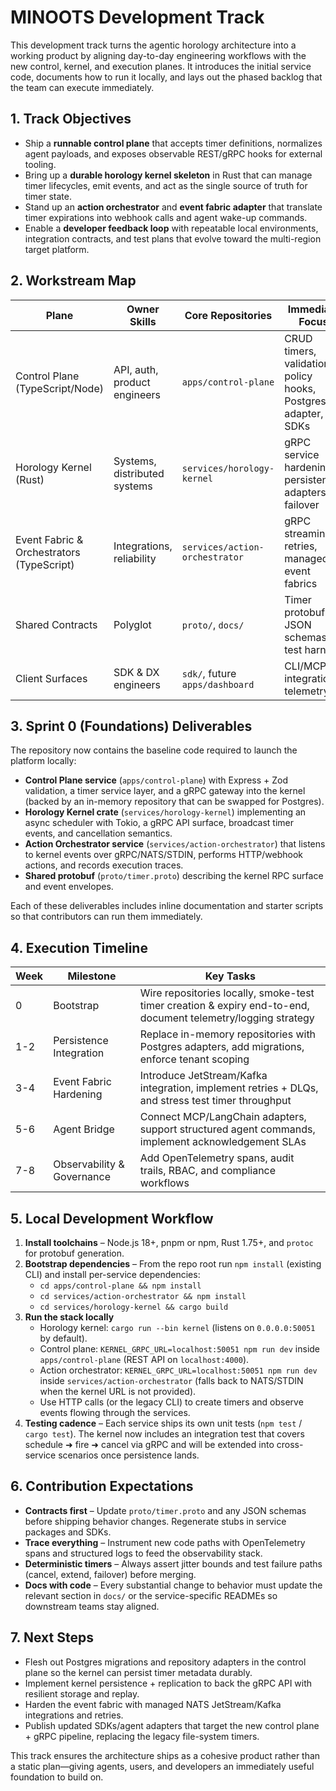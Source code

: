 # MINOOTS Development Track

This development track turns the agentic horology architecture into a working product by aligning day-to-day engineering
workflows with the new control, kernel, and execution planes. It introduces the initial service code, documents how to run
it locally, and lays out the phased backlog that the team can execute immediately.

## 1. Track Objectives
- Ship a **runnable control plane** that accepts timer definitions, normalizes agent payloads, and exposes observable REST/gRPC
  hooks for external tooling.
- Bring up a **durable horology kernel skeleton** in Rust that can manage timer lifecycles, emit events, and act as the single
  source of truth for timer state.
- Stand up an **action orchestrator** and **event fabric adapter** that translate timer expirations into webhook calls and agent
  wake-up commands.
- Enable a **developer feedback loop** with repeatable local environments, integration contracts, and test plans that evolve
  toward the multi-region target platform.

## 2. Workstream Map
| Plane | Owner Skills | Core Repositories | Immediate Focus |
| --- | --- | --- | --- |
| Control Plane (TypeScript/Node) | API, auth, product engineers | `apps/control-plane` | CRUD timers, validation, policy hooks, Postgres adapter, SDKs |
| Horology Kernel (Rust) | Systems, distributed systems | `services/horology-kernel` | gRPC service hardening, persistence adapters, failover |
| Event Fabric & Orchestrators (TypeScript) | Integrations, reliability | `services/action-orchestrator` | gRPC streaming, retries, managed event fabrics |
| Shared Contracts | Polyglot | `proto/`, `docs/` | Timer protobuf, JSON schemas, test harness |
| Client Surfaces | SDK & DX engineers | `sdk/`, future `apps/dashboard` | CLI/MCP integrations, telemetry |

## 3. Sprint 0 (Foundations) Deliverables
The repository now contains the baseline code required to launch the platform locally:
- **Control Plane service** (`apps/control-plane`) with Express + Zod validation, a timer service layer, and a gRPC gateway into
  the kernel (backed by an in-memory repository that can be swapped for Postgres).
- **Horology Kernel crate** (`services/horology-kernel`) implementing an async scheduler with Tokio, a gRPC API surface,
  broadcast timer events, and cancellation semantics.
- **Action Orchestrator service** (`services/action-orchestrator`) that listens to kernel events over gRPC/NATS/STDIN, performs
  HTTP/webhook actions, and records execution traces.
- **Shared protobuf** (`proto/timer.proto`) describing the kernel RPC surface and event envelopes.

Each of these deliverables includes inline documentation and starter scripts so that contributors can run them immediately.

## 4. Execution Timeline
| Week | Milestone | Key Tasks |
| --- | --- | --- |
| 0 | Bootstrap | Wire repositories locally, smoke-test timer creation & expiry end-to-end, document telemetry/logging strategy |
| 1-2 | Persistence Integration | Replace in-memory repositories with Postgres adapters, add migrations, enforce tenant scoping |
| 3-4 | Event Fabric Hardening | Introduce JetStream/Kafka integration, implement retries + DLQs, and stress test timer throughput |
| 5-6 | Agent Bridge | Connect MCP/LangChain adapters, support structured agent commands, implement acknowledgement SLAs |
| 7-8 | Observability & Governance | Add OpenTelemetry spans, audit trails, RBAC, and compliance workflows |

## 5. Local Development Workflow
1. **Install toolchains** – Node.js 18+, pnpm or npm, Rust 1.75+, and `protoc` for protobuf generation.
2. **Bootstrap dependencies** – From the repo root run `npm install` (existing CLI) and install per-service dependencies:
   - `cd apps/control-plane && npm install`
   - `cd services/action-orchestrator && npm install`
   - `cd services/horology-kernel && cargo build`
3. **Run the stack locally**
   - Horology kernel: `cargo run --bin kernel` (listens on `0.0.0.0:50051` by default).
   - Control plane: `KERNEL_GRPC_URL=localhost:50051 npm run dev` inside `apps/control-plane` (REST API on `localhost:4000`).
   - Action orchestrator: `KERNEL_GRPC_URL=localhost:50051 npm run dev` inside `services/action-orchestrator` (falls back to
     NATS/STDIN when the kernel URL is not provided).
   - Use HTTP calls (or the legacy CLI) to create timers and observe events flowing through the services.
4. **Testing cadence** – Each service ships its own unit tests (`npm test` / `cargo test`). The kernel now includes an integration
    test that covers schedule ➜ fire ➜ cancel via gRPC and will be extended into cross-service scenarios once persistence lands.

## 6. Contribution Expectations
- **Contracts first** – Update `proto/timer.proto` and any JSON schemas before shipping behavior changes. Regenerate stubs in
  service packages and SDKs.
- **Trace everything** – Instrument new code paths with OpenTelemetry spans and structured logs to feed the observability stack.
- **Deterministic timers** – Always assert jitter bounds and test failure paths (cancel, extend, failover) before merging.
- **Docs with code** – Every substantial change to behavior must update the relevant section in `docs/` or the service-specific
  READMEs so downstream teams stay aligned.

## 7. Next Steps
- Flesh out Postgres migrations and repository adapters in the control plane so the kernel can persist timer metadata durably.
- Implement kernel persistence + replication to back the gRPC API with resilient storage and replay.
- Harden the event fabric with managed NATS JetStream/Kafka integrations and retries.
- Publish updated SDKs/agent adapters that target the new control plane + gRPC pipeline, replacing the legacy file-system timers.

This track ensures the architecture ships as a cohesive product rather than a static plan—giving agents, users, and developers
an immediately useful foundation to build on.
